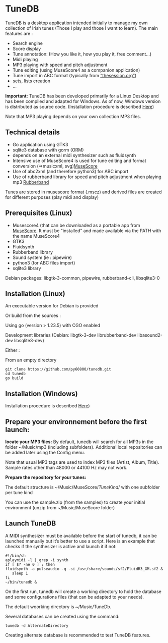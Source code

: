 # TuneDB
TuneDB is a desktop application  intended  initially to manage my own collection of Irish tunes (Those I play and those I want to learn). The main features are :

- Search engine
- Score display
- Tune annotation: (How you like it, how you play it, free comment...)
- Midi playing
- MP3 playing with speed and pitch adjustment
- Tune editing (using MuseScore4 as a companion application)
- Tune import in ABC format (typically from [“thesession.org”](https://thesession.org))
- sets, lists creation
- ...
    
**Important:** TuneDB has been developed primarily for a Linux Desktop and has been compiled and adapted for Windows. As of now, Windows version is distributed as source code. (Installation procedure is described [Here](https://github.com/py60800/tunedb/blob/main/WINDOWS.md))

Note that MP3 playing depends on your own collection MP3 files.

## Technical details
   
- Go application using GTK3
- sqlite3 database with gorm (ORM)
- depends on an external midi synthesizer such as  fluidsynth
- Intensive use of MuseScore4 is used for tune editing  and format conversion (=>musicxml, svg)[MuseScore](https://musescore.org/)
- Use of abc2xml (and therefore python3) for ABC import
- Use of rubberband library for speed and pitch adjustment when playing mp3 [Rubberband](https://breakfastquay.com/rubberband/)
    
Tunes are stored in musescore format (.mscz) and derived files are created for different purposes (play midi and display)

## Prerequisites (Linux)
    
- Musescore4 (that can be downloaded as a portable app from [MuseScore](https://musescore.org/). It must be "installed" and made available via the PATH with the name MuseScore4
- GTK3
- Fluidsynth
- Rubberband library
- Sound system (ie : pipewire)
- python3 (for ABC files import)
- sqlite3 library
          
Debian packages: libgtk-3-common, pipewire, rubberband-cli, libsqlite3-0

## Installation (Linux) 

An executable version for Debian is provided

Or build from the sources :

Using go (version > 1.23.5) with CGO enabled

Development libraries (Debian: libgtk-3-dev librubberband-dev libasound2-dev libsqlite3-dev)

Either :

From an empty directory

    git clone https://github.com/py60800/tunedb.git
    cd tunedb
    go build

## Installation (Windows)

Installation procedure is described [Here](https://github.com/py60800/tunedb/blob/main/WINDOWS.md))

## Prepare your environnement before the first launch:

**locate your MP3 files:**
By default, tunedb will search for all MP3s in the folder ~/Music/mp3 (including subfolders).
Additional local repositories can be added later using the Config menu.

Note that usual MP3 tags are used to index MP3 files (Artist, Album, Title). Sample rates other than 48000 or 44100 Hz may not work.

**Prepare the repository for your tunes:**

The default structure is ~/Music/MuseScore/_TuneKind_/  with one subfolder per tune kind

You can use the sample.zip (from the samples) to create your initial environment (unzip from ~/Music/MuseScore folder)

## Launch TuneDB

A MIDI synthesizer must be available before the start of tunedb, it can be launched manually but it’s better to use a script. Here is an example that checks if the synthesizer is active and launch it if not:

    #!/bin/sh
    aplaymidi -l | grep -i synth 
    if [ $? -ne 0 ] ; then 
    fluidsynth -a pulseaudio -q -si /usr/share/sounds/sf2/FluidR3_GM.sf2 &
       sleep 1
    fi
    ~/bin/tunedb &

On the first run, tunedb will create a working directory to hold the database and some configurations files (that can be adapted to your needs).

The default woorking directory is ~/Music/TuneDb.

Several databases can be created using the command:

    tunedb -d AlternateDirectory

Creating alternate database is recommended to test TuneDB features.
    
